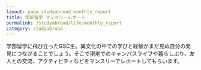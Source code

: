 ```yaml
---
layout: page_studyabroad_monthly_report
title: 学部留学 マンスリーレポート
permalink: /studyabroad/life/monthly_report
category: studyabroad
---
```


学部留学に飛び立ったGSC生。異文化の中での学びと経験がまだ見ぬ自分の発見につながることでしょう。そこで現地でのキャンパスライフや暮らしぶり、友人との交流、アクティビティなどをマンスリーでレポートしてもらいます。